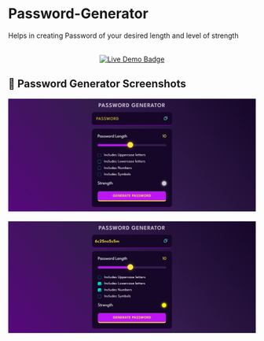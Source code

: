 # Password-Generator
Helps in creating Password of your desired length and level of strength
<br><br>
<p align="center">
  <a href="https://roshanshelke13.github.io/Password-Generator/" target="_blank">
    <img src="https://img.shields.io/badge/Live-Demo-blue?style=for-the-badge" alt="Live Demo Badge" />
  </a>
</p>


## 🔐 Password Generator Screenshots

![Image 1](https://raw.githubusercontent.com/roshanshelke13/Password-Generator/main/Screenshot%202025-04-19%20213128.png)
<br><br>
![Image 2](https://raw.githubusercontent.com/roshanshelke13/Password-Generator/main/Screenshot%202025-04-19%20213159.png)

